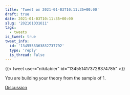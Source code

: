 ```yaml
---
title: 'Tweet on 2021-01-03T10:11:35+00:00'
draft: true
date: 2021-01-03T10:11:35+00:00
slug: '202101031011'
tags:
  - tweets
is_tweet: true
tweet_info:
  id: '1345553363832737792'
  type: 'reply'
  is_thread: False
---
```




{{< tweet user="nikitabier" id="1345514173728374785" >}}

You are building your theory from the sample of 1.

[Discussion](https://x.com/sytelus/status/1345553363832737792)
